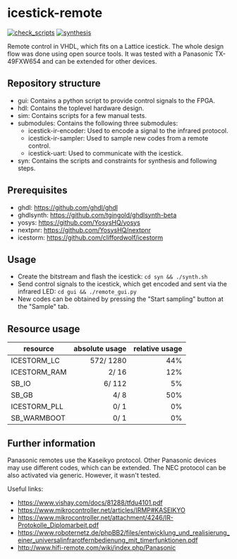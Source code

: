 # icestick-remote

[![check_scripts](https://github.com/marph91/icestick-remote/workflows/check_scripts/badge.svg)](https://github.com/marph91/icestick-remote/actions?query=workflow%3Acheck_scripts)
[![synthesis](https://github.com/marph91/icestick-remote/workflows/hdl_synthesis/badge.svg)](https://github.com/marph91/icestick-remote/actions?query=workflow%3Ahdl_synthesis)

Remote control in VHDL, which fits on a Lattice icestick. The whole design flow was done using open source tools. It was tested with a Panasonic TX-49FXW654 and can be extended for other devices.

## Repository structure
- gui: Contains a python script to provide control signals to the FPGA.
- hdl: Contains the toplevel hardware design.
- sim: Contains scripts for a few manual tests.
- submodules: Contains the following three submodules:
  - icestick-ir-encoder: Used to encode a signal to the infrared protocol.
  - icestick-ir-sampler: Used to sample new codes from a remote control.
  - icestick-uart: Used to communicate with the icestick.
- syn: Contains the scripts and constraints for synthesis and following steps.

## Prerequisites
- ghdl: https://github.com/ghdl/ghdl
- ghdlsynth: https://github.com/tgingold/ghdlsynth-beta
- yosys: https://github.com/YosysHQ/yosys
- nextpnr: https://github.com/YosysHQ/nextpnr
- icestorm: https://github.com/cliffordwolf/icestorm

## Usage
- Create the bitstream and flash the icestick: `cd syn && ./synth.sh`
- Send control signals to the icestick, which get encoded and sent via the infrared LED: `cd gui && ./remote_gui.py`
- New codes can be obtained by pressing the "Start sampling" button at the "Sample" tab.

## Resource usage

resource | absolute usage | relative usage
-------------|----------:|---:
ICESTORM_LC  | 572/ 1280 | 44%
ICESTORM_RAM |   2/   16 | 12%
SB_IO        |   6/  112 |  5%
SB_GB        |   4/    8 | 50%
ICESTORM_PLL |   0/    1 |  0%
SB_WARMBOOT  |   0/    1 |  0%

## Further information
Panasonic remotes use the Kaseikyo protocol. Other Panasonic devices may use different codes, which can be extended. The NEC protocol can be also activated via generic. However, it wasn't tested.

Useful links:
- https://www.vishay.com/docs/81288/tfdu4101.pdf
- https://www.mikrocontroller.net/articles/IRMP#KASEIKYO
- https://www.mikrocontroller.net/attachment/4246/IR-Protokolle_Diplomarbeit.pdf
- https://www.roboternetz.de/phpBB2/files/entwicklung_und_realisierung_einer_universalinfrarotfernbedienung_mit_timerfunktionen.pdf
- http://www.hifi-remote.com/wiki/index.php/Panasonic
